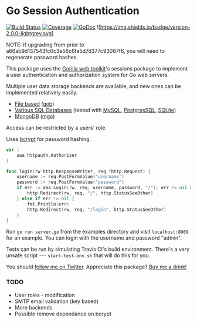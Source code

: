 # Go Session Authentication
[![Build Status](http://img.shields.io/travis/apexskier/httpauth.svg)](https://travis-ci.org/apexskier/httpauth)
[![Coverage](https://img.shields.io/coveralls/apexskier/httpauth.svg)](https://coveralls.io/r/apexskier/httpauth)
[![GoDoc](http://img.shields.io/badge/godoc-reference-blue.svg)](https://godoc.org/github.com/apexskier/httpauth)
![https://img.shields.io/badge/version-2.0.0-lightgrey.svg]

NOTE: If upgrading from prior to a66ab9d137543fc0c3e56c6fe5d7d377c93087f6, you will need to regenerate password hashes.

This package uses the [Gorilla web toolkit](http://www.gorillatoolkit.org/)'s
sessions package to implement a user authentication and authorization system
for Go web servers.

Multiple user data storage backends are available, and new ones can be
implemented relatively easily.

- [File based](https://godoc.org/github.com/apexskier/goauth#NewGobFileAuthBackend) ([gob](http://golang.org/pkg/encoding/gob/))
- [Various SQL Databases](https://godoc.org/github.com/apexskier/httpauth#NewSqlAuthBackend)
  (tested with [MySQL](https://github.com/go-sql-driver/mysql),
  [PostgresSQL](https://github.com/lib/pq),
  [SQLite](https://github.com/mattn/go-sqlite3))
- [MongoDB](https://godoc.org/github.com/apexskier/httpauth#NewMongodbBackend) ([mgo](http://gopkg.in/mgo.v2))

Access can be restricted by a users' role.

Uses [bcrypt](http://codahale.com/how-to-safely-store-a-password/) for password
hashing.

```go
var (
    aaa httpauth.Authorizer
)

func login(rw http.ResponseWriter, req *http.Request) {
    username := req.PostFormValue("username")
    password := req.PostFormValue("password")
    if err := aaa.Login(rw, req, username, password, "/"); err != nil && err.Error() == "already authenticated" {
        http.Redirect(rw, req, "/", http.StatusSeeOther)
    } else if err != nil {
        fmt.Println(err)
        http.Redirect(rw, req, "/login", http.StatusSeeOther)
    }
}
```

Run `go run server.go` from the examples directory and visit `localhost:8009`
for an example. You can login with the username and password "admin".

Tests can be run by simulating Travis CI's build environment. There's a very
unsafe script --- `start-test-env.sh` that will do this for you.

You should [follow me on Twitter](https://twitter.com/apexskier). Appreciate this package? [Buy me a drink!](https://cash.me/$apexskier)

### TODO

- User roles - modification
- SMTP email validation (key based)
- More backends
- Possible remove dependance on bcrypt
